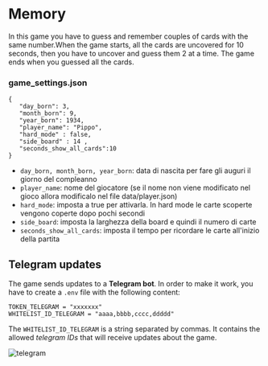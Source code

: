 # Memory
In this game you have to guess and remember couples of cards with the same number.When the game starts, all the cards are uncovered for 10 seconds,
then you have to uncover and guess them 2 at a time. The game ends when you guessed all the cards.
### game_settings.json
```
{    
   "day_born": 3,   
   "month_born": 9, 
   "year_born": 1934,    
   "player_name": "Pippo", 
   "hard_mode" : false, 
   "side_board" : 14 ,
   "seconds_show_all_cards":10
} 
```
- `day_born, month_born, year_born`: data di nascita per fare gli auguri il giorno del compleanno
- `player_name`: nome del giocatore (se il nome non viene modificato nel gioco allora modificalo nel file data/player.json)
- `hard_mode`: imposta a true per attivarla. In hard mode le carte scoperte vengono coperte dopo pochi secondi
- `side_board`: imposta la larghezza della board e quindi il numero di carte
- `seconds_show_all_cards`: imposta il tempo per ricordare le carte all'inizio della partita
## Telegram updates
The game sends updates to a **Telegram bot**. In order to make it work, you have to create a `.env` file with the following content:
```
TOKEN_TELEGRAM = "xxxxxxx"
WHITELIST_ID_TELEGRAM = "aaaa,bbbb,cccc,ddddd"
```
The `WHITELIST_ID_TELEGRAM` is a string separated by commas. It contains the allowed *telegram IDs* that will receive updates about the game.

![telegram](https://github.com/AlessandroBonomo28/pygame-tests/assets/75626033/8acdf45e-fb48-4b6b-bee7-27e0bc2f12cb)


